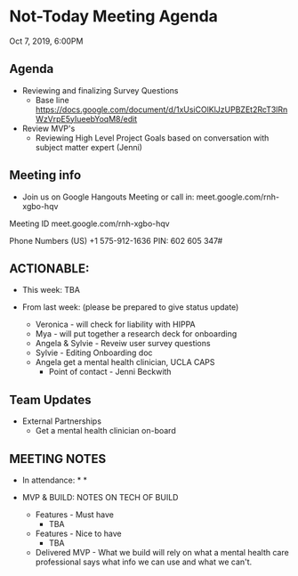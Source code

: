 
# Not-Today Meeting Agenda
Oct 7, 2019, 6:00PM

## Agenda
  * Reviewing and finalizing Survey Questions 
    * Base line https://docs.google.com/document/d/1xUsiCOlKlJzUPBZEt2RcT3lRnWzVrpE5yIueebYoqM8/edit
  * Review MVP's
    * Reviewing High Level Project Goals based on conversation with subject matter expert (Jenni)
    
## Meeting info
* Join us on Google Hangouts Meeting or call in:
meet.google.com/rnh-xgbo-hqv

Meeting ID
meet.google.com/rnh-xgbo-hqv

Phone Numbers
(‪US‬)
‪+1 575-912-1636‬
PIN: ‪602 605 347#‬

## ACTIONABLE: 
* This week: TBA

* From last week: (please be prepared to give status update) 
    * Veronica - will check for liability with HIPPA
    * Mya - will put together a research deck for onboarding
    * Angela & Sylvie - Reveiw user survey questions
    * Sylvie - Editing Onboarding doc
    * Angela get a mental health clinician, UCLA CAPS
      * Point of contact - Jenni Beckwith

## Team Updates
  * External Partnerships
    * Get a mental health clinician on-board
      
  
## MEETING NOTES
* In attendance:
  * 
    * 

* MVP & BUILD: NOTES ON TECH OF BUILD
  * Features - Must have 
    * TBA
  * Features - Nice to have 
    * TBA
  * Delivered MVP - What we build will rely on what a mental health care professional says what info we can use and what we can't.
  

